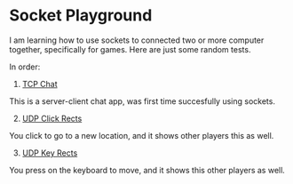 # Socket Playground

I am learning how to use sockets to connected two or more computer together, specifically for games. Here are just some random tests.

In order:
1. [TCP Chat](https://github.com/Hopson97/socket-playground/tree/master/tcp-chat)
    
This is a server-client chat app, was first time succesfully using sockets.

2. [UDP Click Rects](https://github.com/Hopson97/socket-playground/tree/master/udp-rect-click)

You click to go to a new location, and it shows other players this as well.

3. [UDP Key Rects](https://github.com/Hopson97/socket-playground/tree/master/udp-rect-keys)

You press on the keyboard to move, and it shows this other players as well.